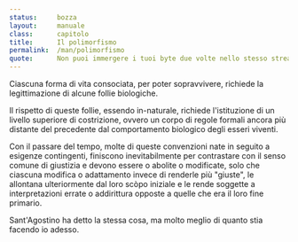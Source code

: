 ```yaml
---
status:     bozza
layout:     manuale
class:      capitolo
title:      Il polimorfismo
permalink:  /man/polimorfismo
quote:      Non puoi immergere i tuoi byte due volte nello stesso stream
---
```


Ciascuna forma di vita consociata, per poter sopravvivere, richiede la legittimazione di alcune follie biologiche.

Il rispetto di queste follie, essendo in-naturale, richiede l'istituzione di un livello superiore di costrizione, ovvero un corpo di regole formali ancora più distante del precedente dal comportamento biologico degli esseri viventi.

Con il passare del tempo, molte di queste convenzioni nate in seguito a esigenze contingenti, finiscono inevitabilmente per contrastare con il senso comune di giustizia e devono essere o abolite o modificate, solo che ciascuna modifica o adattamento invece di renderle più "giuste", le allontana ulteriormente dal loro scòpo iniziale e le rende soggette a interpretazioni errate o addirittura opposte a quelle che era il loro fine primario.

Sant'Agostino ha detto la stessa cosa, ma molto meglio di quanto stia facendo io adesso.


<!--

Riprendere la genealogia di classi del capitolo precedente ed esaminare la funzione virtuale pura `isGood` nelle sue variazioni: nel caso della classe `Mare`, il risultato è già definito perché lo ha determinato Dio; per le altre classi, non è altrettanto certo.
Ogni categoria ha una sua implementazione di questa funzione, uno specifico criterio di riscontro per determinare ciò che debba essere considerato ben fatto. 
Per alcuni è il pubblico: il droghiere ti chiede di assaggiare le olive, lo scrittore ti fa leggere ciò che ha scritto, l'attore aspetta la risata o l'applauso alla fine della scena.
Per i filosofi è `true` tutto ciò che può essere descritto con le parole; per gli scienziati, tutto ciò che può esssere descritto dalla matematica; per gli informatici è `true` tutto quello che può essere descritto dal codice. 


Quando il programmatore definisce un nuovo tipo di dato per mezzo di una o più classi, può allo stesso tempo istruire le funzioni e gli operatori del linguaggio ad utilizzarlo correttamente.


Noi viviamo prevalentemente sulla terraferma e riteniamo perciò che la normalità sia questa. Se però si trascorre un lungo periodo di tempo su una nave o in un'isola, si ha modo di capire come la normalità sia l'acqua e la terra sia solo un'eccezione.

Similmente, noi diamo grande importanza al ciclo di nascita, riproduzione e morte che chiamiamo "vita" e in essa vediamo il fine ultimo dell'universo, dimenticandoci che la vita è solo un caso particolare di esistenza e che un universo di sassi sarebbe comunque prodigioso.

Ciascuna forma di vita consociata, per poter sopravvivere, richiede la legittimazione di alcune follie biologiche.

Il rispetto di queste follie, essendo in-naturale, richiede l'istituzione di un livello superiore di costrizione, ovvero un corpo di regole formali ancora più distante del precedente dal comportamento biologico degli esseri viventi.

Con il passare del tempo, molte di queste convenzioni nate in seguito a esigenze contingenti, finiscono inevitabilmente per contrastare con il senso comune di giustizia e devono essere o abolite o modificate, solo che ciascuna modifica o adattamento invece di renderle più "giuste", le allontana ulteriormente dal loro scòpo iniziale e le rende soggette a interpretazioni errate o addirittura opposte a quelle che era il loro fine primario.

Sant'Agostino ha detto la stessa cosa, ma molto meglio di quanto stia
facendo io adesso.

Si vede che era sobrio.

La specializzazione come un male.

"La specializzazione va bene per gli insetti" (dove l'ho letto?)

Un tempo, l'uomo virtuoso sapeva fare molte cose, più o meno bene.

Ora se ne sa fare solo una, benissimo.

Si cerca l'eccesso, il continuo superamento del limite.

Lo sport (citare Arlìa?), da attività formativa è diventato una forma di
intrattenimento e, come tale, deve essere sempre più spettacolare.

Lo sportivo è visto come un costoso strumento usa e getta.

È però importante che il polimorfismo non dia luogo ad anfibologie.

Non ti dirò cosa vuol dire, cercalo sul vocabolario come ho fatto io.
-->
